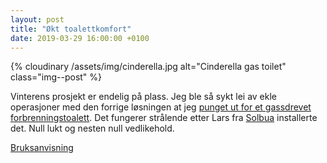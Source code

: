 ```yaml
---
layout: post
title: "Økt toalettkomfort"
date: 2019-03-29 16:00:00 +0100
---
```


<!--categories: prosjekt diy-->

{% cloudinary /assets/img/cinderella.jpg  alt="Cinderella gas toilet"  class="img--post" %}

Vinterens prosjekt er endelig på plass. Jeg ble så sykt lei av ekle operasjoner
med den forrige løsningen at jeg [punget ut for et gassdrevet forbrenningstoalett][cinderella-url].
Det fungerer strålende etter Lars fra [Solbua](http://www.solbua.no) installerte det.
Null lukt og nesten null vedlikehold.

[Bruksanvisning][manual]

[cinderella-url]: https://www.cinderellaeco.com/no/hytte-og-fritid/cinderella-gas/
[manual]: https://drive.google.com/open?id=1FTZMDyNu8mMEk32pTbqMvhEluIZmRERv
